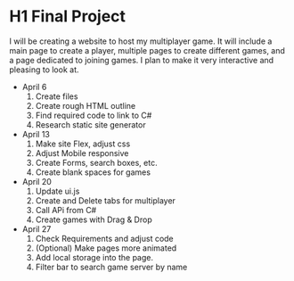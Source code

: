 # H1 Final Project
I will be creating a website to host my multiplayer game. It will include a main page to create a player, multiple pages to create different games, and a page dedicated to joining games. I plan to make it very interactive and pleasing to look at. 

- April 6
    1. Create files
    2. Create rough HTML outline
    3. Find required code to link to C#
    4. Research static site generator
- April 13
    1. Make site Flex, adjust css
    2. Adjust Mobile responsive
    3. Create Forms, search boxes, etc.
    4. Create blank spaces for games
- April 20
    1. Update ui.js
    2. Create and Delete tabs for multiplayer
    3. Call APi from C#
    4. Create games with Drag & Drop
- April 27
    1. Check Requirements and adjust code
    2. (Optional) Make pages more animated
    3. Add local storage into the page.
    4. Filter bar to search game server by name